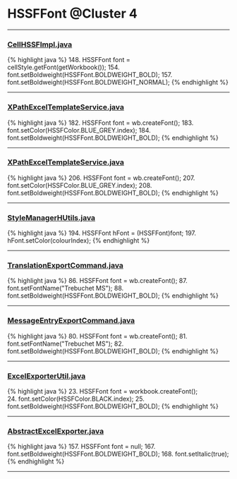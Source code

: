# HSSFFont @Cluster 4

***

### [CellHSSFImpl.java](https://searchcode.com/codesearch/view/72854667/)
{% highlight java %}
148. HSSFFont font = cellStyle.getFont(getWorkbook());
154.     font.setBoldweight(HSSFFont.BOLDWEIGHT_BOLD);
157.     font.setBoldweight(HSSFFont.BOLDWEIGHT_NORMAL);
{% endhighlight %}

***

### [XPathExcelTemplateService.java](https://searchcode.com/codesearch/view/114533602/)
{% highlight java %}
182. HSSFFont font = wb.createFont();
183. font.setColor(HSSFColor.BLUE_GREY.index);
184. font.setBoldweight(HSSFFont.BOLDWEIGHT_BOLD);
{% endhighlight %}

***

### [XPathExcelTemplateService.java](https://searchcode.com/codesearch/view/114533602/)
{% highlight java %}
206. HSSFFont font = wb.createFont();
207. font.setColor(HSSFColor.BLUE_GREY.index);
208. font.setBoldweight(HSSFFont.BOLDWEIGHT_BOLD);
{% endhighlight %}

***

### [StyleManagerHUtils.java](https://searchcode.com/codesearch/view/122565152/)
{% highlight java %}
194. HSSFFont hFont = (HSSFFont)font;
197.   hFont.setColor(colourIndex);
{% endhighlight %}

***

### [TranslationExportCommand.java](https://searchcode.com/codesearch/view/107150781/)
{% highlight java %}
86. HSSFFont font = wb.createFont();
87. font.setFontName("Trebuchet MS");
88. font.setBoldweight(HSSFFont.BOLDWEIGHT_BOLD);
{% endhighlight %}

***

### [MessageEntryExportCommand.java](https://searchcode.com/codesearch/view/107150784/)
{% highlight java %}
80. HSSFFont font = wb.createFont();
81. font.setFontName("Trebuchet MS");
82. font.setBoldweight(HSSFFont.BOLDWEIGHT_BOLD);
{% endhighlight %}

***

### [ExcelExporterUtil.java](https://searchcode.com/codesearch/view/75361112/)
{% highlight java %}
23. HSSFFont font = workbook.createFont();        
24. font.setColor(HSSFColor.BLACK.index);
25. font.setBoldweight(HSSFFont.BOLDWEIGHT_BOLD);
{% endhighlight %}

***

### [AbstractExcelExporter.java](https://searchcode.com/codesearch/view/102528302/)
{% highlight java %}
157. HSSFFont font = null;
167.   font.setBoldweight(HSSFFont.BOLDWEIGHT_BOLD);
168.   font.setItalic(true);
{% endhighlight %}

***

